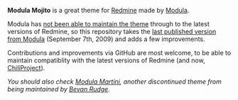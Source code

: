 **Modula Mojito** is a great theme for [Redmine](http://www.redmine.org) made by [Modula](http://www.modula.fi).

Modula has [not been able to maintain the theme](http://www.modula.fi/2011/something-obsolete-and-something-new/) through to the latest versions of Redmine, so this repository takes the [last published version from Modula](http://www.modula.fi/2009/redmine-theme-modula-mojito/) (September 7th, 2009) and adds a few improvements.

Contributions and improvements via GitHub are most welcome, to be able to maintain compatiblity with the latest versions of Redmine (and now, [ChiliProject](https://www.chiliproject.org)).

_You should also check [Modula Martini](https://github.com/bevanr/martini), another discontinued theme from being maintained by [Bevan Rudge](https://github.com/bevanr)._
